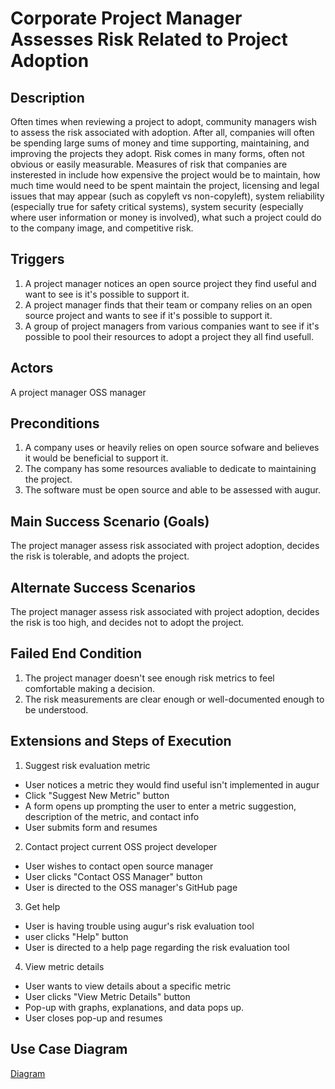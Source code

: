 # Corporate Project Manager Assesses Risk Related to Project Adoption

## Description 
Often times when reviewing a project to adopt, community managers wish to assess the risk associated with adoption. After all, companies will often be spending large sums of money and time supporting, maintaining, and improving the projects they adopt. Risk comes in many forms, often not obvious or easily measurable. Measures of risk that companies are insterested in include how expensive the project would be to maintain, how much time would need to be spent maintain the project, licensing and legal issues that may appear (such as copyleft vs non-copyleft), system reliability (especially true for safety critical systems), system security (especially where user information or money is involved), what such a project could do to the company image, and competitive risk. 

## Triggers 
1. A project manager notices an open source project they find useful and want to see is it's possible to support it.
2. A project manager finds that their team or company relies on an open source project and wants to see if it's possible to support it.
3. A group of project managers from various companies want to see if it's possible to pool their resources to adopt a project they all find usefull.

## Actors 
A project manager
OSS manager

## Preconditions 
1. A company uses or heavily relies on open source sofware and believes it would be beneficial to support it.
2. The company has some resources avaliable to dedicate to maintaining the project.
3. The software must be open source and able to be assessed with augur.

## Main Success Scenario (Goals)
The project manager assess risk associated with project adoption, decides the risk is tolerable, and adopts the project.

## Alternate Success Scenarios 
The project manager assess risk associated with project adoption, decides the risk is too high, and decides not to adopt the project.

## Failed End Condition 
1. The project manager doesn't see enough risk metrics to feel comfortable making a decision.
2. The risk measurements are clear enough or well-documented enough to be understood.

## Extensions and Steps of Execution
1. Suggest risk evaluation metric
  * User notices a metric they would find useful isn't implemented in augur
  * Click "Suggest New Metric" button
  * A form opens up prompting the user to enter a metric suggestion, description of the metric, and contact info
  * User submits form and resumes
  
2. Contact project current OSS project developer
  * User wishes to contact open source manager
  * User clicks "Contact OSS Manager" button
  * User is directed to the OSS manager's GitHub page
  
3. Get help
  * User is having trouble using augur's risk evaluation tool
  * user clicks "Help" button
  * User is directed to a help page regarding the risk evaluation tool

4. View metric details
  * User wants to view details about a specific metric
  * User clicks "View Metric Details" button
  * Pop-up with graphs, explanations, and data pops up.
  * User closes pop-up and resumes
  
## Use Case Diagram
[Diagram](http://github.com)
